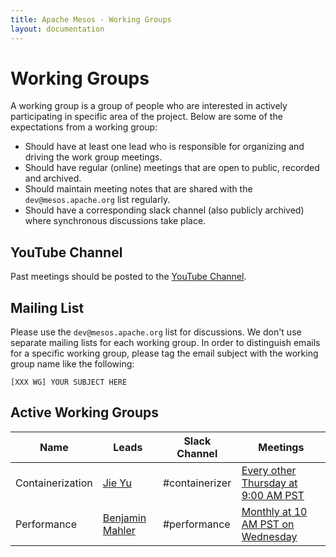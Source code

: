 ```yaml
---
title: Apache Mesos - Working Groups
layout: documentation
---
```


# Working Groups

A working group is a group of people who are interested in actively participating in specific area of the project.
Below are some of the expectations from a working group:

* Should have at least one lead who is responsible for organizing and driving the work group meetings.
* Should have regular (online) meetings that are open to public, recorded and archived.
* Should maintain meeting notes that are shared with the `dev@mesos.apache.org` list regularly.
* Should have a corresponding slack channel (also publicly archived) where synchronous discussions take place.

## YouTube Channel

Past meetings should be posted to the [YouTube Channel](https://www.youtube.com/channel/UC0wxLxgX8ilUn0m31lCpzAw).

## Mailing List

Please use the `dev@mesos.apache.org` list for discussions.
We don't use separate mailing lists for each working group.
In order to distinguish emails for a specific working group, please tag the email subject with the working group name like the following:

    [XXX WG] YOUR SUBJECT HERE


## Active Working Groups

| Name | Leads | Slack Channel | Meetings |
|------|-------|---------------|----------|
| Containerization | [Jie Yu](yujie.jay@gmail.com) | #containerizer | [Every other Thursday at 9:00 AM PST](https://docs.google.com/document/d/1z55a7tLZFoRWVuUxz1FZwgxkHeugtc2nHR89skFXSpU/edit?usp=sharing) |
| Performance | [Benjamin Mahler](bmahler@apache.org) | #performance | [Monthly at 10 AM PST on Wednesday]() |https://docs.google.com/document/d/12hWGuzbqyNWc2l1ysbPcXwc0pzHEy4bodagrlNGCuQU/edit?usp=sharing) |
